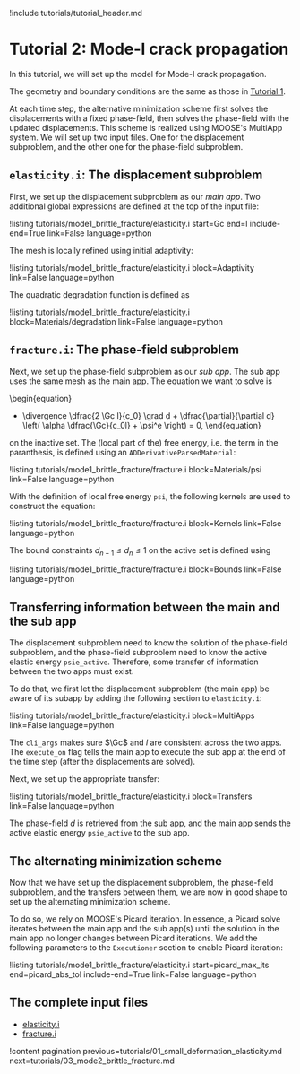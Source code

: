!include tutorials/tutorial_header.md

# Tutorial 2: Mode-I crack propagation

In this tutorial, we will set up the model for Mode-I crack propagation.

The geometry and boundary conditions are the same as those in [Tutorial 1](tutorials/01_small_deformation_elasticity.md).

At each time step, the alternative minimization scheme first solves the displacements with a fixed phase-field, then solves the phase-field with the updated displacements. This scheme is realized using MOOSE's MultiApp system. We will set up two input files. One for the displacement subproblem, and the other one for the phase-field subproblem.

## `elasticity.i`: The displacement subproblem

First, we set up the displacement subproblem as our *main app*. Two additional global expressions are defined at the top of the input file:

!listing tutorials/mode1_brittle_fracture/elasticity.i
         start=Gc
         end=l
         include-end=True
         link=False
         language=python

The mesh is locally refined using initial adaptivity:

!listing tutorials/mode1_brittle_fracture/elasticity.i
         block=Adaptivity
         link=False
         language=python

The quadratic degradation function is defined as

!listing tutorials/mode1_brittle_fracture/elasticity.i
         block=Materials/degradation
         link=False
         language=python

## `fracture.i`: The phase-field subproblem

Next, we set up the phase-field subproblem as our *sub app*. The sub app uses the same mesh as the main app. The equation we want to solve is

\begin{equation}
  - \divergence \dfrac{2 \Gc l}{c_0} \grad d + \dfrac{\partial}{\partial d} \left( \alpha \dfrac{\Gc}{c_0l} + \psi^e \right) = 0,
\end{equation}

on the inactive set. The (local part of the) free energy, i.e. the term in the paranthesis, is defined using an `ADDerivativeParsedMaterial`:

!listing tutorials/mode1_brittle_fracture/fracture.i
         block=Materials/psi
         link=False
         language=python

With the definition of local free energy `psi`, the following kernels are used to construct the equation:

!listing tutorials/mode1_brittle_fracture/fracture.i
         block=Kernels
         link=False
         language=python

The bound constraints $d_{n-1} \leqslant d_n \leqslant 1$ on the active set is defined using

!listing tutorials/mode1_brittle_fracture/fracture.i
         block=Bounds
         link=False
         language=python

## Transferring information between the main and the sub app

The displacement subproblem need to know the solution of the phase-field subproblem, and the phase-field subproblem need to know the active elastic energy `psie_active`. Therefore, some transfer of information between the two apps must exist.

To do that, we first let the displacement subproblem (the main app) be aware of its subapp by adding the following section to `elasticity.i`:

!listing tutorials/mode1_brittle_fracture/elasticity.i
         block=MultiApps
         link=False
         language=python

The `cli_args` makes sure $\Gc$ and $l$ are consistent across the two apps. The `execute_on` flag tells the main app to execute the sub app at the end of the time step (after the displacements are solved).

Next, we set up the appropriate transfer:

!listing tutorials/mode1_brittle_fracture/elasticity.i
         block=Transfers
         link=False
         language=python

The phase-field $d$ is retrieved from the sub app, and the main app sends the active elastic energy `psie_active` to the sub app.

## The alternating minimization scheme

Now that we have set up the displacement subproblem, the phase-field subproblem, and the transfers between them, we are now in good shape to set up the alternating minimization scheme.

To do so, we rely on MOOSE's Picard iteration. In essence, a Picard solve iterates between the main app and the sub app(s) until the solution in the main app no longer changes between Picard iterations. We add the following parameters to the `Executioner` section to enable Picard iteration:

!listing tutorials/mode1_brittle_fracture/elasticity.i
         start=picard_max_its
         end=picard_abs_tol
         include-end=True
         link=False
         language=python

## The complete input files

- [elasticity.i](tutorials/mode1_brittle_fracture/elasticity.i)
- [fracture.i](tutorials/mode1_brittle_fracture/fracture.i)

!content pagination previous=tutorials/01_small_deformation_elasticity.md
                    next=tutorials/03_mode2_brittle_fracture.md
